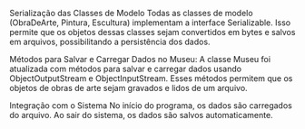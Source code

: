 Serialização das Classes de Modelo 
Todas as classes de modelo (ObraDeArte, Pintura, Escultura) implementam a interface Serializable. Isso permite que os objetos dessas classes sejam convertidos em bytes e salvos em arquivos, possibilitando a persistência dos dados.

Métodos para Salvar e Carregar Dados no Museu: 
A classe Museu foi atualizada com métodos para salvar e carregar dados usando ObjectOutputStream e ObjectInputStream. Esses métodos permitem que os objetos de obras de arte sejam gravados e lidos de um arquivo.

Integração com o Sistema
No início do programa, os dados são carregados do arquivo. Ao sair do sistema, os dados são salvos automaticamente.